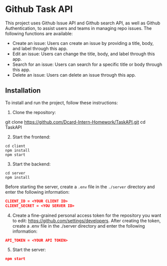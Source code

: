 # Github Task API

This project uses Github Issue API and Github search API, as well as Github Authentication, to assist users and teams in managing repo issues. The following functions are available:

- Create an issue: Users can create an issue by providing a title, body, and label through this app.
- Edit an issue: Users can change the title, body, and label through this app.
- Search for an issue: Users can search for a specific title or body through this app.
- Delete an issue: Users can delete an issue through this app.

## Installation

To install and run the project, follow these instructions:

1. Clone the repository:

git clone https://github.com/Dcard-Intern-Homework/TaskAPI.git
cd TaskAPI

2. Start the frontend:
```
cd client
npm install
npm start
```
3. Start the backend:
```
cd server
npm install
```
Before starting the server, create a `.env` file in the `./server` directory and enter the following information:

```json
CLIENT_ID = <YOUR CLIENT ID>
CLIENT_SECRET = <YOU SERVER ID>
```
4. Create a fine-grained personal access token for the repository you want to edit: https://github.com/settings/developers. After creating the token, create a .env file in the ./server directory and enter the following information:
```json
API_TOKEN = <YOUR API TOKEN>
```
5. Start the server:
```json
npm start
```